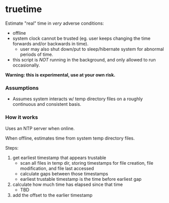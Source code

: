 # truetime
Estimate "real" time in _very_ adverse conditions:
- offline
- system clock cannot be trusted (eg. user keeps changing the time forwards and/or backwards in time).
  - user may also shut down/put to sleep/hibernate system for abnormal periods of time.
- this script is _NOT_ running in the background, and only allowed to run occasionally.

**Warning: this is experimental, use at your own risk.**


### Assumptions
- Assumes system interacts w/ temp directory files on a roughly continuous and consistent basis.

### How it works

Uses an NTP server when online.

When offline, estimates time from system temp directory files.



Steps:
1. get earliest timestamp that appears trustable
    - scan all files in temp dir, storing timestamps for file creation, file modification, and file last accessed
    - calculate gaps between those timestamps
    - earliest trustable timestamp is the time before earliest gap
2. calculate how much time has elapsed since that time
    - TBD
3. add the offset to the earlier timestamp
